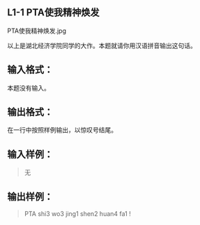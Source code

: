 ## L1-1 PTA使我精神焕发
PTA使我精神焕发.jpg

以上是湖北经济学院同学的大作。本题就请你用汉语拼音输出这句话。

## 输入格式：
本题没有输入。

## 输出格式：
在一行中按照样例输出，以惊叹号结尾。

## 输入样例：
>无

      
    
## 输出样例：
>PTA shi3 wo3 jing1 shen2 huan4 fa1 !
